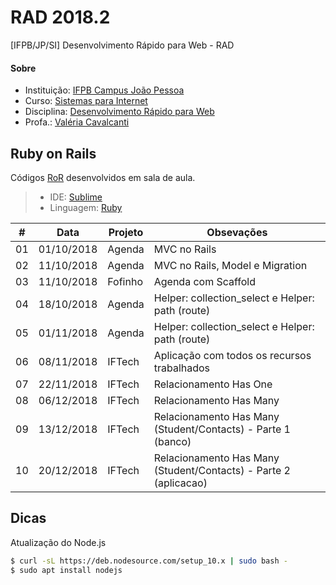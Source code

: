 # **RAD 2018.2**
[IFPB/JP/SI] Desenvolvimento Rápido para Web - RAD

#### **Sobre**
- Instituição: [IFPB Campus João Pessoa](http://www.ifpb.edu.br/campi/campi/joao-pessoa)
- Curso: [Sistemas para Internet](http://estudante.ifpb.edu.br/cursos/39)
- Disciplina: [Desenvolvimento Rápido para Web](http://rad.valeriacavalcanti.com.br)
- Profa.: [Valéria Cavalcanti](http://valeria.eti.br)


## **Ruby on Rails**
Códigos [RoR](https://rubyonrails.org/) desenvolvidos em sala de aula.
> - IDE: [Sublime](https://developer.android.com/studio/index.html)
> - Linguagem: [Ruby](https://www.ruby-lang.org)


\# | Data | Projeto | Obsevações
--- | --- | --- | ---
01 | 01/10/2018 | Agenda | MVC no Rails
02 | 11/10/2018 | Agenda | MVC no Rails, Model e Migration
03 | 11/10/2018 | Fofinho | Agenda com Scaffold
04 | 18/10/2018 | Agenda | Helper: collection_select e Helper: path (route)
05 | 01/11/2018 | Agenda | Helper: collection_select e Helper: path (route)
06 | 08/11/2018 | IFTech | Aplicação com todos os recursos trabalhados
07 | 22/11/2018 | IFTech | Relacionamento Has One
08 | 06/12/2018 | IFTech | Relacionamento Has Many
09 | 13/12/2018 | IFTech | Relacionamento Has Many (Student/Contacts) - Parte 1 (banco)
10 | 20/12/2018 | IFTech | Relacionamento Has Many (Student/Contacts) - Parte 2 (aplicacao)

## **Dicas**
Atualização do Node.js
```sh
$ curl -sL https://deb.nodesource.com/setup_10.x | sudo bash -
$ sudo apt install nodejs



